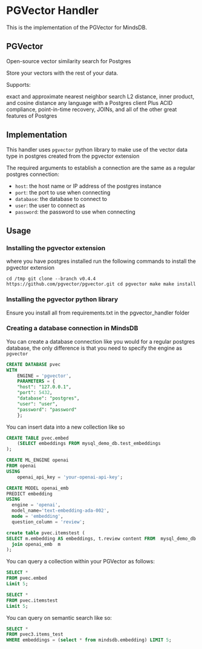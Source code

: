 # PGVector Handler

This is the implementation of the PGVector for MindsDB.

## PGVector

Open-source vector similarity search for Postgres

Store your vectors with the rest of your data. 

Supports:

exact and approximate nearest neighbor search
L2 distance, inner product, and cosine distance
any language with a Postgres client
Plus ACID compliance, point-in-time recovery, JOINs, and all of the other great features of Postgres

## Implementation

This handler uses `pgvector` python library to make use of the vector data type in postgres created from the pgvector extension

The required arguments to establish a connection are the same as a regular postgres connection:

* `host`: the host name or IP address of the postgres instance
* `port`: the port to use when connecting
* `database`: the database to connect to
* `user`: the user to connect as
* `password`: the password to use when connecting

## Usage

### Installing the pgvector extension

where you have postgres installed run the following commands to install the pgvector extension

`cd /tmp
git clone --branch v0.4.4 https://github.com/pgvector/pgvector.git
cd pgvector
make
make install`

### Installing the pgvector python library
Ensure you install all from requirements.txt in the pgvector_handler folder

### Creating a database connection in MindsDB

You can create a database connection like you would for a regular postgres database, the only difference is that you need to specify the engine as `pgvector`

```sql
CREATE DATABASE pvec
WITH
    ENGINE = 'pgvector',
    PARAMETERS = {
    "host": "127.0.0.1",
    "port": 5432,
    "database": "postgres",
    "user": "user",
    "password": "password"
    };
```

You can insert data into a new collection like so

```sql
CREATE TABLE pvec.embed
    (SELECT embeddings FROM mysql_demo_db.test_embeddings
);

CREATE ML_ENGINE openai
FROM openai
USING
    openai_api_key = 'your-openai-api-key';

CREATE MODEL openai_emb 
PREDICT embedding 
USING    
  engine = 'openai',
  model_name='text-embedding-ada-002',    
  mode = 'embedding',    
  question_column = 'review'; 

create table pvec.itemstest (
SELECT m.embedding AS embeddings, t.review content FROM  mysql_demo_db.amazon_reviews t
  join openai_emb  m
);

```

You can query a collection within your PGVector as follows:

```sql
SELECT *
FROM pvec.embed
Limit 5;

SELECT *
FROM pvec.itemstest
Limit 5;
```


You can query on semantic search like so:

```sql
SELECT *
FROM pvec3.items_test
WHERE embeddings = (select * from mindsdb.embedding) LIMIT 5;
```
